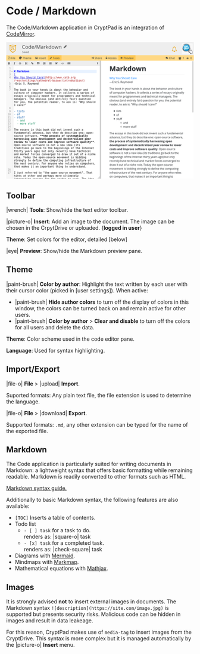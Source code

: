 # Code / Markdown

The Code/Markdown application in CryptPad is an integration of [CodeMirror](https://codemirror.net/).

<img class="screenshot" alt="preview of the code application" src="/images/code-preview.png">


## Toolbar

|wrench| **Tools**: Show/hide the text editor toolbar. 

|picture-o| **Insert**: Add an image to the document. The image can be chosen in the CrpytDrive or uploaded. {**logged in user**}

<i class="cptools cptools-palette"></i> **Theme**: Set colors for the editor, detailed [below]

|eye| **Preview**: Show/hide the Markdown preview pane.

## Theme

|paint-brush| **Color by author**: Highlight the text written by each user with their cursor color (picked in [user settings]). When active: 
  - |paint-brush| **Hide author colors** to turn off the display of colors in this window, the colors can be turned back on and remain active for other users. 
  - |paint-brush| **Color by author** > **Clear and disable** to turn off the colors for all users and delete the data.

**Theme**: Color scheme used in the code editor pane.

**Language**: Used for syntax highlighting. 

## Import/Export

|file-o| **File** > |upload| **Import**.

Suported formats: Any plain text file, the file extension is used to determine the language.

|file-o| **File** > |download| **Export**.

Supported formats: `.md`, any other extension can be typed for the name of the exported file. 

## Markdown

The Code application is particularly suited for writing documents in Markdown: a lightweight syntax that offers basic formatting while remaining readable. Markdown is readily converted to other formats such as HTML. 

[Markdown syntax guide.](https://github.com/adam-p/markdown-here/wiki/Markdown-Cheatsheet )

<!--- localised link if possible. French here: 
https://blog.wax-o.com/2014/04/tutoriel-un-guide-pour-bien-commencer-avec-markdown/ -->

Additionally to basic Markdown syntax, the following features are also available: 

- `[TOC]` Inserts a table of contents.
- Todo list
  - `- [ ] task` for a task to do.  
  renders as: |square-o| task
  - `- [x] task` for a completed task.  
  renders as: |check-square| task
- Diagrams with [Mermaid](https://mermaid-js.github.io/mermaid/#/).
- Mindmaps with [Markmap](https://markmap.js.org/).
- Mathematical equations with [Mathjax](https://www.mathjax.org/).

## Images

It is strongly advised **not** to insert external images in documents. The Markdown syntax `![description](https://site.com/image.jpg)` is supported but presents security risks. Malicious code can be hidden in images and result in data leakeage.

For this reason, CryptPad makes use of `media-tag` to insert images from the CryptDrive. This syntax is more complex but it is managed automatically by the |picture-o| **Insert** menu.










